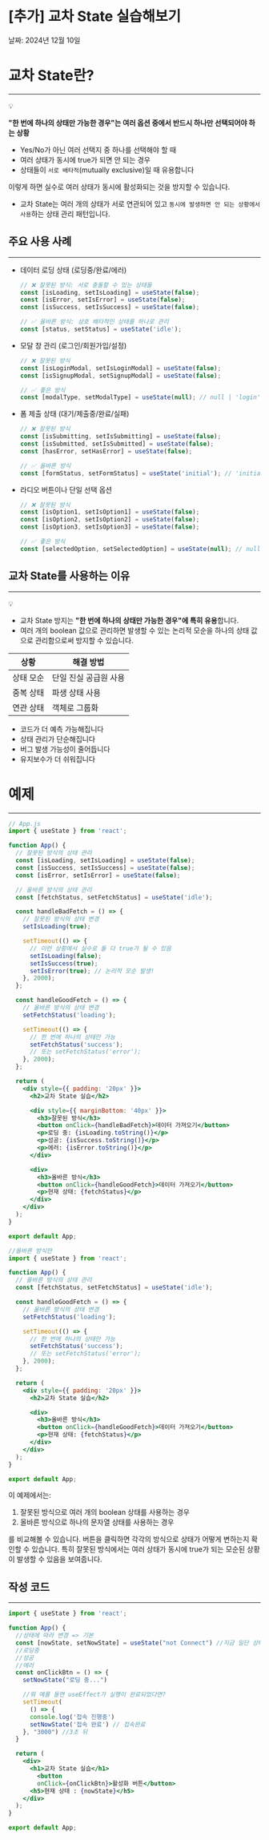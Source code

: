 # [추가] 교차 State 실습해보기

날짜: 2024년 12월 10일

# 교차 State란?

---

<aside>
💡

**"한 번에 하나의 상태만 가능한 경우"는 여러 옵션 중에서 반드시 하나만 선택되어야 하는 상황**

- Yes/No가 아닌 여러 선택지 중 하나를 선택해야 할 때
- 여러 상태가 동시에 true가 되면 안 되는 경우
- 상태들이 `서로 배타적`(mutually exclusive)일 때 유용합니다

이렇게 하면 실수로 여러 상태가 동시에 활성화되는 것을 방지할 수 있습니다.

</aside>

- 교차 State는 여러 개의 상태가 서로 연관되어 있고 `동시에 발생하면 안 되는 상황에서 사용`하는 상태 관리 패턴입니다.

## 주요 사용 사례

---

- 데이터 로딩 상태 (로딩중/완료/에러)
    
    ```jsx
    // ❌ 잘못된 방식: 서로 충돌할 수 있는 상태들
    const [isLoading, setIsLoading] = useState(false);
    const [isError, setIsError] = useState(false);
    const [isSuccess, setIsSuccess] = useState(false);
    
    // ✅ 올바른 방식: 상호 배타적인 상태를 하나로 관리
    const [status, setStatus] = useState('idle');
    
    ```
    
- 모달 창 관리 (로그인/회원가입/설정)
    
    ```jsx
    // ❌ 잘못된 방식
    const [isLoginModal, setIsLoginModal] = useState(false);
    const [isSignupModal, setSignupModal] = useState(false);
    
    // ✅ 좋은 방식
    const [modalType, setModalType] = useState(null); // null | 'login' | 'signup'
    
    ```
    
- 폼 제출 상태 (대기/제출중/완료/실패)
    
    ```jsx
    // ❌ 잘못된 방식
    const [isSubmitting, setIsSubmitting] = useState(false);
    const [isSubmitted, setIsSubmitted] = useState(false);
    const [hasError, setHasError] = useState(false);
    
    // ✅ 올바른 방식
    const [formStatus, setFormStatus] = useState('initial'); // 'initial' | 'submitting' | 'submitted' | 'error'
    
    ```
    
- 라디오 버튼이나 단일 선택 옵션
    
    ```jsx
    // ❌ 잘못된 방식
    const [isOption1, setIsOption1] = useState(false);
    const [isOption2, setIsOption2] = useState(false);
    const [isOption3, setIsOption3] = useState(false);
    
    // ✅ 좋은 방식
    const [selectedOption, setSelectedOption] = useState(null); // null | '1' | '2' | '3'
    
    ```
    

## 교차 State를 사용하는 이유

---

<aside>
💡

- 교차 State 방지는 **"한 번에 하나의 상태만 가능한 경우"에 특히 유용**합니다.
- 여러 개의 boolean 값으로 관리하면 발생할 수 있는 논리적 모순을 하나의 상태 값으로 관리함으로써 방지할 수 있습니다.
</aside>

| 상황 | 해결 방법 |
| --- | --- |
| 상태 모순 | 단일 진실 공급원 사용 |
| 중복 상태 | 파생 상태 사용 |
| 연관 상태 | 객체로 그룹화 |
- 코드가 더 예측 가능해집니다
- 상태 관리가 단순해집니다
- 버그 발생 가능성이 줄어듭니다
- 유지보수가 더 쉬워집니다

# 예제

---

```jsx
// App.js
import { useState } from 'react';

function App() {
  // 잘못된 방식의 상태 관리
  const [isLoading, setIsLoading] = useState(false);
  const [isSuccess, setIsSuccess] = useState(false);
  const [isError, setIsError] = useState(false);

  // 올바른 방식의 상태 관리
  const [fetchStatus, setFetchStatus] = useState('idle');

  const handleBadFetch = () => {
    // 잘못된 방식의 상태 변경
    setIsLoading(true);

    setTimeout(() => {
      // 이런 상황에서 실수로 둘 다 true가 될 수 있음
      setIsLoading(false);
      setIsSuccess(true);
      setIsError(true); // 논리적 모순 발생!
    }, 2000);
  };

  const handleGoodFetch = () => {
    // 올바른 방식의 상태 변경
    setFetchStatus('loading');

    setTimeout(() => {
      // 한 번에 하나의 상태만 가능
      setFetchStatus('success');
      // 또는 setFetchStatus('error');
    }, 2000);
  };

  return (
    <div style={{ padding: '20px' }}>
      <h2>교차 State 실습</h2>

      <div style={{ marginBottom: '40px' }}>
        <h3>잘못된 방식</h3>
        <button onClick={handleBadFetch}>데이터 가져오기</button>
        <p>로딩 중: {isLoading.toString()}</p>
        <p>성공: {isSuccess.toString()}</p>
        <p>에러: {isError.toString()}</p>
      </div>

      <div>
        <h3>올바른 방식</h3>
        <button onClick={handleGoodFetch}>데이터 가져오기</button>
        <p>현재 상태: {fetchStatus}</p>
      </div>
    </div>
  );
}

export default App;

```

```jsx
//올바른 방식만 
import { useState } from 'react';

function App() {
  // 올바른 방식의 상태 관리
  const [fetchStatus, setFetchStatus] = useState('idle');

  const handleGoodFetch = () => {
    // 올바른 방식의 상태 변경
    setFetchStatus('loading');

    setTimeout(() => {
      // 한 번에 하나의 상태만 가능
      setFetchStatus('success');
      // 또는 setFetchStatus('error');
    }, 2000);
  };

  return (
    <div style={{ padding: '20px' }}>
      <h2>교차 State 실습</h2>

      <div>
        <h3>올바른 방식</h3>
        <button onClick={handleGoodFetch}>데이터 가져오기</button>
        <p>현재 상태: {fetchStatus}</p>
      </div>
    </div>
  );
}

export default App;

```

이 예제에서는:

1. 잘못된 방식으로 여러 개의 boolean 상태를 사용하는 경우
2. 올바른 방식으로 하나의 문자열 상태를 사용하는 경우

를 비교해볼 수 있습니다. 버튼을 클릭하면 각각의 방식으로 상태가 어떻게 변하는지 확인할 수 있습니다. 특히 잘못된 방식에서는 여러 상태가 동시에 true가 되는 모순된 상황이 발생할 수 있음을 보여줍니다.

## 작성 코드

---

```jsx
import { useState } from 'react';

function App() {
  //상태에 따라 변경 => 기본
  const [nowState, setNowState] = useState("not Connect") //지금 일단 상태가 없음
  //로딩중
  //성공
  //에러
  const onClickBtn = () => {
    setNowState("로딩 중...")

    //뭐 예를 들면 useEffect가 실행이 완료되었다면?
    setTimeout(
      () => {
      console.log('접속 진행중')
      setNowState('접속 완료') // 접속완료
    }, "3000") //3초 뒤 
  }

  return (
    <div>
      <h1>교차 State 실습</h1>
        <button
        onClick={onClickBtn}>활성화 버튼</button>
      <h5>현재 상태 : {nowState}</h5>
    </div>
  );
}

export default App;

```